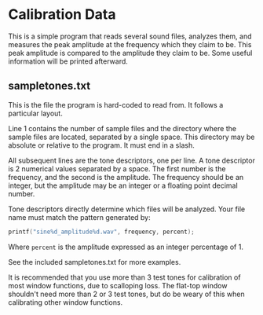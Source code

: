 # Calibration Data

This is a simple program that reads several sound files, analyzes them,
and measures the peak amplitude at the frequency which they claim to be.
This peak amplitude is compared to the amplitude they claim to be. Some
useful information will be printed afterward.

## sampletones.txt

This is the file the program is hard-coded to read from. It follows a
particular layout. 

Line 1 contains the number of sample files and the directory where the
sample files are located, separated by a single space. This directory
may be absolute or relative to the program. It must end in a slash.

All subsequent lines are the tone descriptors, one per line. A tone
descriptor is 2 numerical values separated by a space. The first number
is the frequency, and the second is the amplitude. The frequency should
be an integer, but the amplitude may be an integer or a floating point
decimal number.

Tone descriptors directly determine which files will be analyzed. Your
file name must match the pattern generated by:

```c
printf("sine%d_amplitude%d.wav", frequency, percent);
```

Where `percent` is the amplitude expressed as an integer percentage of
1.

See the included sampletones.txt for more examples.

It is recommended that you use more than 3 test tones for calibration
of most window functions, due to scalloping loss. The flat-top window
shouldn't need more than 2 or 3 test tones, but do be weary of this when
calibrating other window functions.